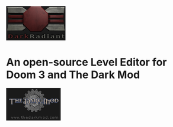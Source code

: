 <div id="header">
    <a id="sitelogo" href="index.html"><img src="images/logo_darkgrey.gif" alt="DarkRadiant" border="0" /></a>
    <h1>An open-source Level Editor for Doom 3 and The Dark Mod</h1>
    <a id="tdmlogo" href="http://www.thedarkmod.com" target="_blank"><img src="images/thedarkmod.gif" alt="The Dark Mod" border="0" /></a>
</div>